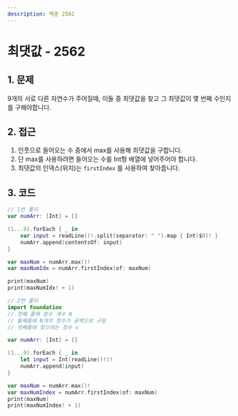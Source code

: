 ```yaml
---
description: 백준 2562
---
```


# 최댓값 - 2562

## 1. 문제

9개의 서로 다른 자연수가 주어질때, 이들 중 최댓값을 찾고 그 최댓값이 몇 번째 수인지를 구해야합니다.

## 2. 접근

1. 인풋으로 들어오는 수 중에서 max를 사용해 최댓값을 구합니다.
2. 단 max를 사용하려면 들어오는 수를 Int형 배열에 넣어주어야 합니다.
3. 최댓값의 인덱스(위치)는 `firstIndex` 를 사용하여 찾아줍니다.

## 3. 코드

```swift
// 1번 풀이
var numArr: [Int] = []

(1...9).forEach { _ in
    var input = readLine()!.split(separator: " ").map { Int($0)! }
    numArr.append(contentsOf: input)
}

var maxNum = numArr.max()!
var maxNumIdx = numArr.firstIndex(of: maxNum)

print(maxNum)
print(maxNumIdx! + 1)

// 2번 풀이
import Foundation
// 첫째 줄에 정수 개수 N
// 둘째줄에 N개의 정수가 공백으로 구분
// 셋째줄에 찾으려는 정수 v

var numArr: [Int] = []

(1...9).forEach { _ in
    let input = Int(readLine()!)!
    numArr.append(input)
}

var maxNum = numArr.max()!
var maxNumIndex = numArr.firstIndex(of: maxNum)
print(maxNum)
print(maxNumIndex! + 1)

```
